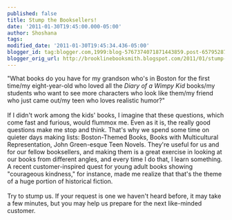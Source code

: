 ```yaml
---
published: false
title: Stump the Booksellers!
date: '2011-01-30T19:45:00.000-05:00'
author: Shoshana
tags: 
modified_date: '2011-01-30T19:45:34.436-05:00'
blogger_id: tag:blogger.com,1999:blog-5767374071871443859.post-6579528786479433553
blogger_orig_url: http://brooklinebooksmith.blogspot.com/2011/01/stump-booksellers.html
---
```


"What books do you have for my grandson who's in Boston for the first time/my eight-year-old who loved all the <i>Diary of a Wimpy Kid</i> books/my students who want to see more characters who look like them/my friend who just came out/my teen who loves realistic humor?"<br /><br />If I didn't work among the kids' books, I imagine that these questions, which come fast and furious, would flummox me. Even as it is, the really good questions make me stop and think. That's why we spend some time on quieter days making lists: Boston-Themed Books, Books with Multicultural Representation, John Green-esque Teen Novels. They're useful for us and for our fellow booksellers, and making them is a great exercise in looking at our books from different angles, and every time I do that, I learn something. A recent customer-inspired quest for young adult books showing "courageous kindness," for instance, made me realize that that's the theme of a huge portion of historical fiction.<br /><br />Try to stump us. If your request is one we haven't heard before, it may take a few minutes, but you may help us prepare for the next like-minded customer.